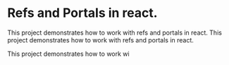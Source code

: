 # Refs and Portals in react.

This project demonstrates how to work with refs and portals in react.
This project demonstrates how to work with refs and portals in react.


This project demonstrates how to work wi